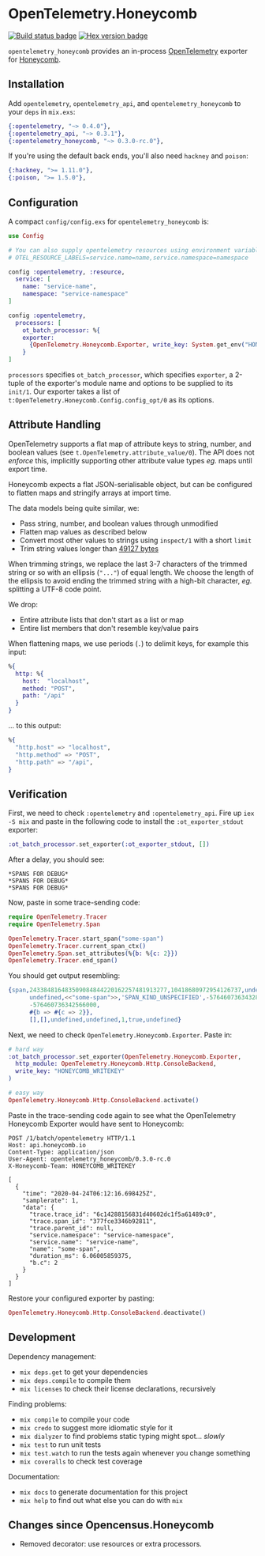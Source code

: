 # OpenTelemetry.Honeycomb

[![Build status badge](https://github.com/garthk/opentelemetry_honeycomb/workflows/Elixir%20CI/badge.svg)](https://github.com/garthk/opentelemetry_honeycomb/actions)
[![Hex version badge](https://img.shields.io/hexpm/v/opentelemetry_honeycomb.svg)](https://hex.pm/packages/opentelemetry_honeycomb)

<!-- MDOC !-->

`opentelemetry_honeycomb` provides an in-process [OpenTelemetry] exporter for [Honeycomb].

[OpenTelemetry]: https://opentelemetry.io
[Honeycomb]: https://www.honeycomb.io

## Installation

Add `opentelemetry`, `opentelemetry_api`, and `opentelemetry_honeycomb` to your `deps` in
`mix.exs`:

```elixir
{:opentelemetry, "~> 0.4.0"},
{:opentelemetry_api, "~> 0.3.1"},
{:opentelemetry_honeycomb, "~> 0.3.0-rc.0"},
```

If you're using the default back ends, you'll also need `hackney` and `poison`:

```elixir
{:hackney, ">= 1.11.0"},
{:poison, ">= 1.5.0"},
```

## Configuration

<!-- CDOC !-->

A compact `config/config.exs` for `opentelemetry_honeycomb` is:

```elixir
use Config

# You can also supply opentelemetry resources using environment variables, eg.:
# OTEL_RESOURCE_LABELS=service.name=name,service.namespace=namespace

config :opentelemetry, :resource,
  service: [
    name: "service-name",
    namespace: "service-namespace"
]

config :opentelemetry,
  processors: [
    ot_batch_processor: %{
    exporter:
      {OpenTelemetry.Honeycomb.Exporter, write_key: System.get_env("HONEYCOMB_WRITEKEY")}
    }
]
```

`processors` specifies `ot_batch_processor`, which specifies `exporter`, a 2-tuple of the
exporter's module name and options to be supplied to its `init/1`. Our exporter takes a list of
`t:OpenTelemetry.Honeycomb.Config.config_opt/0` as its options.

<!-- CDOC !-->

## Attribute Handling

<!-- ADOC !-->

OpenTelemetry supports a flat map of attribute keys to string, number, and boolean values (see
`t.OpenTelemetry.attribute_value/0`). The API does not _enforce_ this, implicitly supporting other
attribute value types _eg._ maps until export time.

Honeycomb expects a flat JSON-serialisable object, but can be configured to flatten maps and
stringify arrays at import time.

The data models being quite similar, we:

* Pass string, number, and boolean values through unmodified
* Flatten map values as described below
* Convert most other values to strings using `inspect/1` with a short `limit`
* Trim string values longer than [49127 bytes]

[49127 bytes]: https://docs.honeycomb.io/authentication-and-security/secure-tenancy/#product-limitations-when-using-secure-tenancy

<!-- TRIMDOC !-->
When trimming strings, we replace the last 3-7 characters of the trimmed string or so with an
ellipsis (`"..."`) of equal length. We choose the length of the ellipsis to avoid ending the
trimmed string with a high-bit character, _eg._ splitting a UTF-8 code point.
<!-- TRIMDOC !-->

We drop:

* Entire attribute lists that don't start as a list or map
* Entire list members that don't resemble key/value pairs

When flattening maps, we use periods (`.`) to delimit keys, for example this input:

```elixir
%{
  http: %{
    host:  "localhost",
    method: "POST",
    path: "/api"
  }
}
```

... to this output:

```elixir
%{
  "http.host" => "localhost",
  "http.method" => "POST",
  "http.path" => "/api",
}
```

<!-- ADOC !-->
<!-- MDOC !-->

## Verification

First, we need to check `:opentelemetry` and `:opentelemetry_api`. Fire up `iex -S mix` and paste
in the following code to install the `:ot_exporter_stdout` exporter:

```elixir
:ot_batch_processor.set_exporter(:ot_exporter_stdout, [])
```

After a delay, you should see:

```plain
*SPANS FOR DEBUG*
*SPANS FOR DEBUG*
*SPANS FOR DEBUG*
```

Now, paste in some trace-sending code:

```elixir
require OpenTelemetry.Tracer
require OpenTelemetry.Span

OpenTelemetry.Tracer.start_span("some-span")
OpenTelemetry.Tracer.current_span_ctx()
OpenTelemetry.Span.set_attributes(%{b: %{c: 2}})
OpenTelemetry.Tracer.end_span()
```

You should get output resembling:

```erlang
{span,243384816483509084844220162257481913277,10418680972954126737,undefined,
      undefined,<<"some-span">>,'SPAN_KIND_UNSPECIFIED',-576460736343282000,
      -576460736342566000,
      #{b => #{c => 2}},
      [],[],undefined,undefined,1,true,undefined}
```

Next, we need to check `OpenTelemetry.Honeycomb.Exporter`. Paste in:

```elixir
# hard way
:ot_batch_processor.set_exporter(OpenTelemetry.Honeycomb.Exporter,
  http_module: OpenTelemetry.Honeycomb.Http.ConsoleBackend,
  write_key: "HONEYCOMB_WRITEKEY"
)

# easy way
OpenTelemetry.Honeycomb.Http.ConsoleBackend.activate()
```

Paste in the trace-sending code again to see what the OpenTelemetry Honeycomb Exporter would have
sent to Honeycomb:

```plain
POST /1/batch/opentelemetry HTTP/1.1
Host: api.honeycomb.io
Content-Type: application/json
User-Agent: opentelemetry_honeycomb/0.3.0-rc.0
X-Honeycomb-Team: HONEYCOMB_WRITEKEY

[
  {
    "time": "2020-04-24T06:12:16.698425Z",
    "samplerate": 1,
    "data": {
      "trace.trace_id": "6c14288156831d40602dc1f5a61489c0",
      "trace.span_id": "377fce3346b92811",
      "trace.parent_id": null,
      "service.namespace": "service-namespace",
      "service.name": "service-name",
      "name": "some-span",
      "duration_ms": 6.06005859375,
      "b.c": 2
    }
  }
]
```

Restore your configured exporter by pasting:

```elixir
OpenTelemetry.Honeycomb.Http.ConsoleBackend.deactivate()
```

## Development

Dependency management:

* `mix deps.get` to get your dependencies
* `mix deps.compile` to compile them
* `mix licenses` to check their license declarations, recursively

Finding problems:

* `mix compile` to compile your code
* `mix credo` to suggest more idiomatic style for it
* `mix dialyzer` to find problems static typing might spot... *slowly*
* `mix test` to run unit tests
* `mix test.watch` to run the tests again whenever you change something
* `mix coveralls` to check test coverage

Documentation:

* `mix docs` to generate documentation for this project
* `mix help` to find out what else you can do with `mix`

## Changes since Opencensus.Honeycomb

* Removed decorator: use resources or extra processors.
